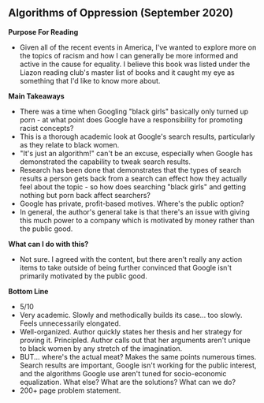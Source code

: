## Algorithms of Oppression (September 2020)

**Purpose For Reading**
- Given all of the recent events in America, I've wanted to explore more on the topics of racism and how I can generally be more informed and active in the cause for equality. I believe this book was listed under the Liazon reading club's master list of books and it caught my eye as something that I'd like to know more about.
 
**Main Takeaways**
- There was a time when Googling "black girls" basically only turned up porn - at what point does Google have a responsibility for promoting racist concepts?
- This is a thorough academic look at Google's search results, particularly as they relate to black women.
- "It's just an algorithm!" can't be an excuse, especially when Google has demonstrated the capability to tweak search results.
- Research has been done that demonstrates that the types of search results a person gets back from a search can effect how they actually feel about the topic - so how does searching "black girls" and getting nothing but porn back affect searchers?
- Google has private, profit-based motives. Where's the public option?
- In general, the author's general take is that there's an issue with giving this much power to a company which is motivated by money rather than the public good.

**What can I do with this?**
- Not sure. I agreed with the content, but there aren't really any action items to take outside of being further convinced that Google isn't primarily motivated by the public good.

**Bottom Line**
- 5/10
- Very academic. Slowly and methodically builds its case... too slowly. Feels unnecessarily elongated.
- Well-organized. Author quickly states her thesis and her strategy for proving it. Principled. Author calls out that her arguments aren't unique to black women by any stretch of the imagination.
- BUT... where's the actual meat? Makes the same points numerous times. Search results are important, Google isn't working for the public interest, and the algorithms Google use aren't tuned for socio-economic equalization. What else? What are the solutions? What can we do? 
- 200+ page problem statement.
<!--stackedit_data:
eyJoaXN0b3J5IjpbMTA5NzcyMjgwNSwtMTk0NzY2ODM2MiwxNT
IyODE2MzIxLC04Mjc3NTIwOCwxODk1OTUyMjI2LDQyNjI1NzI5
MiwtMTIzMzU5MTM2OV19
-->